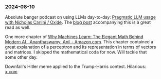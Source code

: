 ### 2024-08-10

Absolute banger podcast on using LLMs day-to-day: [Pragmatic LLM usage with Nicholas Carlini / Oxide](https://oxide.computer/podcasts/oxide-and-friends/2038761). The [blog post](https://nicholas.carlini.com/writing/2024/how-i-use-ai.html) accompanying this is a great read as well.

One more chapter of [Why Machines Learn: The Elegant Math Behind Modern AI , Ananthaswamy, Anil - Amazon.com](https://www.amazon.com/Why-Machines-Learn-Elegant-Behind-ebook/dp/B0CF1223R8). This chapter contained a great explanation of a perceptron and its representation in terms of vectors and matrices. I skipped the mathematical coda for now. Will tackle that some other day.

Downfall's Hitler meme applied to the Trump-Harris contest. Hilarious: [x.com](https://x.com/SundaeDivine/status/1821603087985054052)

